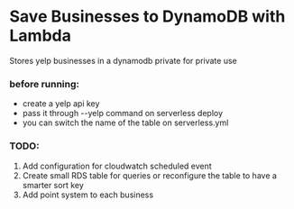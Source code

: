 # Save Businesses to DynamoDB with Lambda
Stores yelp businesses in a dynamodb private for private use

### before running:
- create a yelp api key 
- pass it through --yelp command on serverless deploy
- you can switch the name of the table on serverless.yml

### TODO:
1. Add configuration for cloudwatch scheduled event
2. Create small RDS table for queries or reconfigure the table to have a smarter sort key
3. Add point system to each business